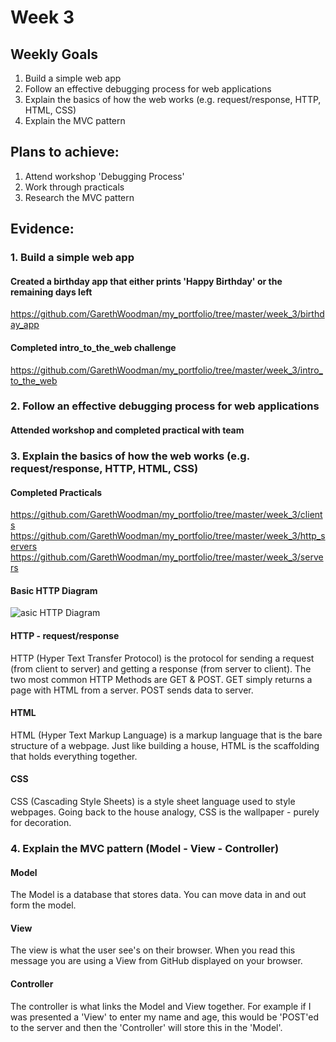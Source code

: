# Week 3

## Weekly Goals
1. Build a simple web app
2. Follow an effective debugging process for web applications
3. Explain the basics of how the web works (e.g. request/response, HTTP, HTML, CSS)
4. Explain the MVC pattern


## Plans to achieve:
1. Attend workshop 'Debugging Process'
2. Work through practicals 
3. Research the MVC pattern

## Evidence:
### 1. Build a simple web app
#### Created a birthday app that either prints 'Happy Birthday' or the remaining days left 
https://github.com/GarethWoodman/my_portfolio/tree/master/week_3/birthday_app

#### Completed intro_to_the_web challenge
https://github.com/GarethWoodman/my_portfolio/tree/master/week_3/intro_to_the_web

### 2. Follow an effective debugging process for web applications
#### Attended workshop and completed practical with team

### 3. Explain the basics of how the web works (e.g. request/response, HTTP, HTML, CSS)
#### Completed Practicals
https://github.com/GarethWoodman/my_portfolio/tree/master/week_3/clients \
https://github.com/GarethWoodman/my_portfolio/tree/master/week_3/http_servers \
https://github.com/GarethWoodman/my_portfolio/tree/master/week_3/servers

#### Basic HTTP Diagram
![asic HTTP Diagram](https://github.com/GarethWoodman/my_portfolio/blob/master/week_3/http_diagram.png)

#### HTTP - request/response 
HTTP (Hyper Text Transfer Protocol) is the protocol for sending a request (from client to server) and getting a response (from server to client).
The two most common HTTP Methods are GET & POST. GET simply returns a page with HTML from a server. POST sends data to server. 

#### HTML
HTML (Hyper Text Markup Language) is a markup language that is the bare structure of a webpage. Just like building a house, HTML is the scaffolding that holds everything together.  

#### CSS
CSS (Cascading Style Sheets) is a style sheet language used to style webpages. Going back to the house analogy, CSS is the wallpaper - purely for decoration. 


### 4. Explain the MVC pattern (Model - View - Controller)
#### Model
The Model is a database that stores data. You can move data in and out form the model.

#### View
The view is what the user see's on their browser. When you read this message you are using a View from GitHub displayed on your browser.

#### Controller
The controller is what links the Model and View together. For example if I was presented a 'View' to enter my name and age, this would be 'POST'ed to the server and then the 'Controller' will store this in the 'Model'.
